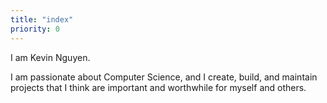 ```yaml
---
title: "index"
priority: 0
---
```


I am Kevin Nguyen.

I am passionate about Computer Science, and I create, build, and maintain projects that I think are important and worthwhile for myself and others.
